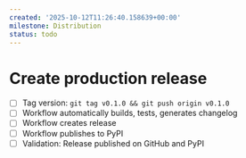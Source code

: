 ```yaml
---
created: '2025-10-12T11:26:40.158639+00:00'
milestone: Distribution
status: todo
---
```


# Create production release

- [ ] Tag version: `git tag v0.1.0 && git push origin v0.1.0`
- [ ] Workflow automatically builds, tests, generates changelog
- [ ] Workflow creates release
- [ ] Workflow publishes to PyPI
- [ ] Validation: Release published on GitHub and PyPI
